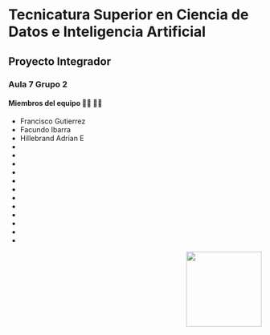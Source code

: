 
# Tecnicatura Superior en Ciencia de Datos e Inteligencia Artificial

## Proyecto Integrador

### Aula 7 Grupo 2
#### Miembros del equipo :man_technologist: :woman_technologist:

- Francisco Gutierrez
- Facundo Ibarra
-	Hillebrand Adrian E
-
-
-
-
-
-
-
-
-
-
-
-

<img align="right" width="" height="150" src="https://drive.google.com/uc?export=view&id=19GuUwmNGO2tiDxQCsN5BJCx-qnw7mErQ">
